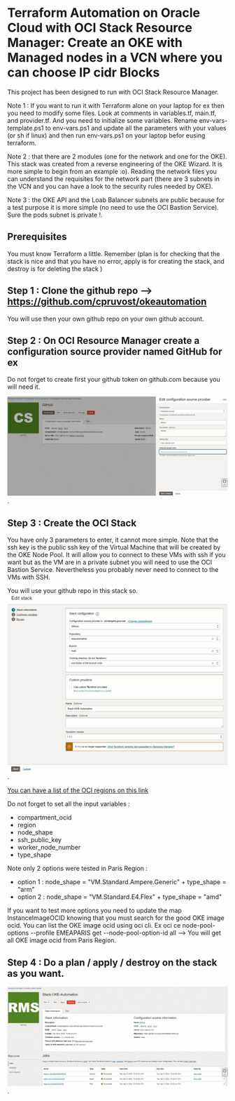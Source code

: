 # Terraform Automation on Oracle Cloud with OCI Stack Resource Manager: Create an OKE with Managed nodes in a VCN where you can choose IP cidr Blocks

This project has been designed to run with OCI Stack Resource Manager.

Note 1 : If you want to run it with Terraform alone on your laptop for ex then you need to modify some files. Look at comments in variables.tf, main.tf, and provider.tf. And you need to initialize some variables. Rename env-vars-template.ps1 to env-vars.ps1 and update all the parameters with your values (or sh if linux) and then run env-vars.ps1 on your laptop befor eusing terraform.

Note 2 : that there are 2 modules (one for the network and one for the OKE). This stack was created from a reverse engineering of the OKE Wizard. It is more simple to begin from an example :o). Reading the network files you can understand the requisites for the network part (there are 3 subnets in the VCN and you can have a look to the security rules needed by OKE). 

Note 3 : the OKE API and the Loab Balancer subnets are public because for a test purpose it is more simple (no need to use the OCI Bastion Service). Sure the pods subnet is private !.

## Prerequisites

You must know Terraform a little. Remember (plan is for checking that the stack is nice and that you have no error, apply is for creating the stack, and destroy is for deleting the stack )

## Step 1 : Clone the github repo --> https://github.com/cpruvost/okeautomation
You will use then your own github repo on your own github account.

## Step 2 : On OCI Resource Manager create a configuration source provider named GitHub for ex
Do not forget to create first your github token on github.com because you will need it.

![GitHub](./documentation/githubsourceprovider.png "GitHub").

## Step 3 : Create the OCI Stack
You have only 3 parameters to enter, it cannot more simple. Note that the ssh key is the public ssh key of the Virtual Machine that will be created by the OKE Node Pool. It will allow you to connect to these VMs with ssh if you want but as the VM are in a private subnet you will need to use the OCI Bastion Service. Nevertheless you probably never need to connect to the VMs with SSH.

You will use your github repo in this stack so.
![Stack Screen1](./documentation/stack1.png "Stack Screen1").

[You can have a list of the OCI regions on this link](https://docs.oracle.com/en-us/iaas/Content/General/Concepts/regions.htm)

Do not forget to set all the input variables :
- compartment_ocid
- region
- node_shape
- ssh_public_key
- worker_node_number
- type_shape
  
 Note only 2 options were tested in Paris Region :
 - option 1 : node_shape = "VM.Standard.Ampere.Generic" + type_shape = "arm"
 - option 2 : node_shape = "VM.Standard.E4.Flex" + type_shape = "amd"

If you want to test more options you need to update the map InstanceImageOCID knowing that you must search for the good OKE image ocid. You can list the OKE image ocid using oci cli. Ex oci ce node-pool-options --profile EMEAPARIS get --node-pool-option-id all --> You will get all OKE image ocid from Paris Region. 

## Step 4 : Do a plan / apply / destroy on the stack as you want.

![Use Stack](./documentation/runstack.png "Use Stack").
